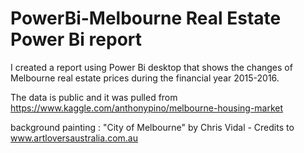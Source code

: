 # PowerBi-Melbourne Real Estate Power Bi report

I created a report using Power Bi desktop that shows the changes of Melbourne real estate prices during the financial year 2015-2016.

The data is public and it was pulled from https://www.kaggle.com/anthonypino/melbourne-housing-market

background painting : "City of Melbourne" by Chris Vidal - Credits to www.artloversaustralia.com.au
